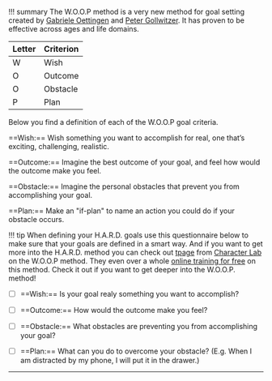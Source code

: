 !!! summary
	The W.O.O.P method is a very new method for goal setting created by [Gabriele Oettingen](https://de.wikipedia.org/wiki/Gabriele_Oettingen) and [Peter Gollwitzer](https://de.wikipedia.org/wiki/Peter_M._Gollwitzer). It has proven to be effective across ages and life domains. 

Letter | Criterion |
------------ | ---------- |
W | Wish  |
O | Outcome  |
O | Obstacle  |
P | Plan  |

Below you find a definition of each of the W.O.O.P goal criteria.

==Wish:== Wish something you want to accomplish for real, one that’s exciting, challenging, realistic.

==Outcome:== Imagine the best outcome of your goal, and feel how would the outcome make you feel.

==Obstacle:== Imagine the personal obstacles that prevent you from accomplishing your goal.

==Plan:== Make an "if-plan" to name an action you could do if your obstacle occurs.

!!! tip
	When defining your H.A.R.D. goals use this questionnaire below to make sure that your goals are defined in a smart way. And if you want to get more into the H.A.R.D. method you can check out [tpage](https://characterlab.org/goal-setting#) from [Character Lab](https://characterlab.org/goal-setting#) on the W.O.O.P method. They even over a whole [online training for free](https://characterlab.pathwright.com/library/set-better-goals-with-your-students-using-woop/27433/about/) on this method. Check it out if you want to get deeper into the W.O.O.P. method!

* [ ] ==Wish:== Is your goal realy something you want to accomplish?

* [ ] ==Outcome:== How would the outcome make you feel?

* [ ] ==Obstacle:== What obstacles are preventing you from accomplishing your goal?

* [ ] ==Plan:== What can you do to overcome your obstacle? (E.g. When I am distracted by my phone, I will put it in the drawer.)


****
